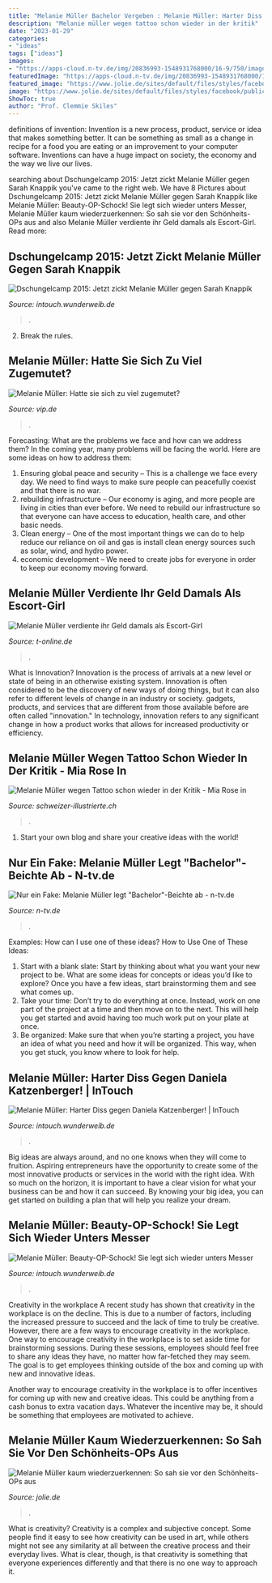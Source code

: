 ```yaml
---
title: "Melanie Müller Bachelor Vergeben : Melanie Müller: Harter Diss Gegen Daniela Katzenberger!"
description: "Melanie müller wegen tattoo schon wieder in der kritik"
date: "2023-01-29"
categories:
- "ideas"
tags: ["ideas"]
images:
- "https://apps-cloud.n-tv.de/img/20836993-1548931768000/16-9/750/imago88842664h.jpg"
featuredImage: "https://apps-cloud.n-tv.de/img/20836993-1548931768000/16-9/750/imago88842664h.jpg"
featured_image: "https://www.jolie.de/sites/default/files/styles/facebook/public/2021-07/melanie-mueller-2021-nach-op.jpg?h=322673d7&amp;itok=3LytPFNv"
image: "https://www.jolie.de/sites/default/files/styles/facebook/public/2021-07/melanie-mueller-2021-nach-op.jpg?h=322673d7&amp;itok=3LytPFNv"
ShowToc: true
author: "Prof. Clemmie Skiles"
---
```



definitions of invention:
Invention is a new process, product, service or idea that makes something better. It can be something as small as a change in recipe for a food you are eating or an improvement to your computer software. Inventions can have a huge impact on society, the economy and the way we live our lives.

	

		
searching about Dschungelcamp 2015: Jetzt zickt Melanie Müller gegen Sarah Knappik you've came to the right web. We have 8 Pictures about Dschungelcamp 2015: Jetzt zickt Melanie Müller gegen Sarah Knappik like Melanie Müller: Beauty-OP-Schock! Sie legt sich wieder unters Messer, Melanie Müller kaum wiederzuerkennen: So sah sie vor den Schönheits-OPs aus and also Melanie Müller verdiente ihr Geld damals als Escort-Girl. Read more:
		
    
## Dschungelcamp 2015: Jetzt Zickt Melanie Müller Gegen Sarah Knappik

<img loading=lazy src="https://images.intouch.wunderweib.de/melanie-mueller-tattoo-h,id=eb51ebaf,b=intouch,w=1100,rm=sk.jpeg" onerror="this.onerror=null;this.src='https://tse1.mm.bing.net/th?id=OIP.ChJoQRc7wE2qF0EFEaEU3QHaJ4&amp;pid=15.1';" alt="Dschungelcamp 2015: Jetzt zickt Melanie Müller gegen Sarah Knappik">

_Source: intouch.wunderweib.de_

>. 

	

2. Break the rules.

    
## Melanie Müller: Hatte Sie Sich Zu Viel Zugemutet?

<img loading=lazy src="https://aisvip-a.akamaihd.net/masters/1231045/melanie-mueller-ist-staendig-auf-achse.jpg" onerror="this.onerror=null;this.src='https://tse1.mm.bing.net/th?id=OIP.jQvA6cOa_408yNGMcE8hMQHaEo&amp;pid=15.1';" alt="Melanie Müller: Hatte sie sich zu viel zugemutet?">

_Source: vip.de_

>. 

	

Forecasting: What are the problems we face and how can we address them?
In the coming year, many problems will be facing the world. Here are some ideas on how to address them: 
1. Ensuring global peace and security – This is a challenge we face every day. We need to find ways to make sure people can peacefully coexist and that there is no war. 
2. rebuilding infrastructure – Our economy is aging, and more people are living in cities than ever before. We need to rebuild our infrastructure so that everyone can have access to education, health care, and other basic needs. 
3. Clean energy – One of the most important things we can do to help reduce our reliance on oil and gas is install clean energy sources such as solar, wind, and hydro power. 
4. economic development – We need to create jobs for everyone in order to keep our economy moving forward.

    
## Melanie Müller Verdiente Ihr Geld Damals Als Escort-Girl

<img loading=lazy src="https://bilder.t-online.de/b/71/34/33/82/id_71343382/tid_da/melanie-mueller-arbeitete-als-escort-girl-.jpg" onerror="this.onerror=null;this.src='https://tse1.mm.bing.net/th?id=OIP.clShqkP10ls7DYKKqXglkgHaEK&amp;pid=15.1';" alt="Melanie Müller verdiente ihr Geld damals als Escort-Girl">

_Source: t-online.de_

>. 

	

What is Innovation?
Innovation is the process of arrivals at a new level or state of being in an otherwise existing system. Innovation is often considered to be the discovery of new ways of doing things, but it can also refer to different levels of change in an industry or society. gadgets, products, and services that are different from those available before are often called "innovation." In technology, innovation refers to any significant change in how a product works that allows for increased productivity or efficiency.

    
## Melanie Müller Wegen Tattoo Schon Wieder In Der Kritik - Mia Rose In

<img loading=lazy src="https://cdn.schweizer-illustrierte.ch/sites/default/files/styles/3x2_440/public/si/teaser-images/melaniemueller.jpg" onerror="this.onerror=null;this.src='https://tse1.mm.bing.net/th?id=OIP.sfqdGUDa1c6aSTS--G1NWAHaE8&amp;pid=15.1';" alt="Melanie Müller wegen Tattoo schon wieder in der Kritik - Mia Rose in">

_Source: schweizer-illustrierte.ch_

>. 

	

1. Start your own blog and share your creative ideas with the world!

    
## Nur Ein Fake: Melanie Müller Legt &quot;Bachelor&quot;-Beichte Ab - N-tv.de

<img loading=lazy src="https://apps-cloud.n-tv.de/img/20836993-1548931768000/16-9/750/imago88842664h.jpg" onerror="this.onerror=null;this.src='https://tse3.mm.bing.net/th?id=OIP.ioaYfhPhtKX3RsgR8kGLZgHaEK&amp;pid=15.1';" alt="Nur ein Fake: Melanie Müller legt &quot;Bachelor&quot;-Beichte ab - n-tv.de">

_Source: n-tv.de_

>. 

	

Examples: How can I use one of these ideas?
How to Use One of These Ideas: 
1. Start with a blank slate: Start by thinking about what you want your new project to be. What are some ideas for concepts or ideas you’d like to explore? Once you have a few ideas, start brainstorming them and see what comes up. 
2. Take your time: Don’t try to do everything at once. Instead, work on one part of the project at a time and then move on to the next. This will help you get started and avoid having too much work put on your plate at once. 
3. Be organized: Make sure that when you’re starting a project, you have an idea of what you need and how it will be organized. This way, when you get stuck, you know where to look for help. 

    
## Melanie Müller: Harter Diss Gegen Daniela Katzenberger! | InTouch

<img loading=lazy src="https://images.intouch.wunderweib.de/melanie-mueller-zoff,id=c33e2133,b=intouch,w=1100,rm=sk.jpeg" onerror="this.onerror=null;this.src='https://tse2.mm.bing.net/th?id=OIP.uFZIGe6UxikUhKVJPz6lmAHaEK&amp;pid=15.1';" alt="Melanie Müller: Harter Diss gegen Daniela Katzenberger! | InTouch">

_Source: intouch.wunderweib.de_

>. 

	

Big ideas are always around, and no one knows when they will come to fruition. Aspiring entrepreneurs have the opportunity to create some of the most innovative products or services in the world with the right idea. With so much on the horizon, it is important to have a clear vision for what your business can be and how it can succeed. By knowing your big idea, you can get started on building a plan that will help you realize your dream.

    
## Melanie Müller: Beauty-OP-Schock! Sie Legt Sich Wieder Unters Messer

<img loading=lazy src="https://images.intouch.wunderweib.de/melanie-mueller,id=0fc9bb38,b=intouch,w=1600,ca=0,5.99,100.00,94.64,rm=sk.jpeg" onerror="this.onerror=null;this.src='https://tse4.mm.bing.net/th?id=OIP.RL3CYyDrKWQbuPFI8vb6mwHaEK&amp;pid=15.1';" alt="Melanie Müller: Beauty-OP-Schock! Sie legt sich wieder unters Messer">

_Source: intouch.wunderweib.de_

>. 

	

Creativity in the workplace
A recent study has shown that creativity in the workplace is on the decline. This is due to a number of factors, including the increased pressure to succeed and the lack of time to truly be creative. However, there are a few ways to encourage creativity in the workplace.
One way to encourage creativity in the workplace is to set aside time for brainstorming sessions. During these sessions, employees should feel free to share any ideas they have, no matter how far-fetched they may seem. The goal is to get employees thinking outside of the box and coming up with new and innovative ideas.

Another way to encourage creativity in the workplace is to offer incentives for coming up with new and creative ideas. This could be anything from a cash bonus to extra vacation days. Whatever the incentive may be, it should be something that employees are motivated to achieve.

    
## Melanie Müller Kaum Wiederzuerkennen: So Sah Sie Vor Den Schönheits-OPs Aus

<img loading=lazy src="https://www.jolie.de/sites/default/files/styles/facebook/public/2021-07/melanie-mueller-2021-nach-op.jpg?h=322673d7&amp;itok=3LytPFNv" onerror="this.onerror=null;this.src='https://tse4.mm.bing.net/th?id=OIP.PMV2cZ7nrnP4RuFAWECU7wHaEK&amp;pid=15.1';" alt="Melanie Müller kaum wiederzuerkennen: So sah sie vor den Schönheits-OPs aus">

_Source: jolie.de_

>. 

	

What is creativity?
Creativity is a complex and subjective concept. Some people find it easy to see how creativity can be used in art, while others might not see any similarity at all between the creative process and their everyday lives. What is clear, though, is that creativity is something that everyone experiences differently and that there is no one way to approach it.

